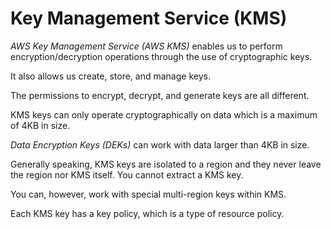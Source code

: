# Key Management Service (KMS)

_AWS Key Management Service (AWS KMS)_ enables us to perform encryption/decryption operations through the use of cryptographic keys.

It also allows us create, store, and manage keys.

The permissions to encrypt, decrypt, and generate keys are all different.

KMS keys can only operate cryptographically on data which is a maximum of 4KB in size.

_Data Encryption Keys (DEKs)_ can work with data larger than 4KB in size.

Generally speaking, KMS keys are isolated to a region and they never leave the region nor KMS itself. You cannot extract a KMS key.

You can, however, work with special multi-region keys within KMS.

Each KMS key has a key policy, which is a type of resource policy.
